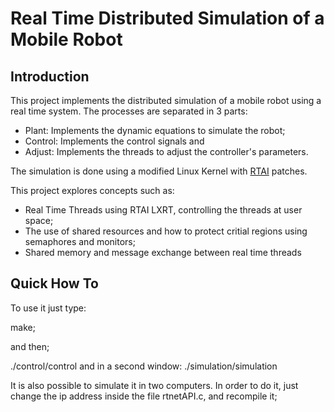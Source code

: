 # Real Time Distributed Simulation of a Mobile Robot

## Introduction

This project implements the distributed simulation of a mobile robot using a real time system.
The processes are separated in 3 parts:
- Plant: Implements the dynamic equations to simulate the robot;
- Control: Implements the control signals and
- Adjust: Implements the threads to adjust the controller's parameters.

The simulation is done using a modified Linux Kernel with [RTAI](https://www.rtai.org/) patches.

This project explores concepts such as:
- Real Time Threads using RTAI LXRT, controlling the threads at user space;
- The use of shared resources and how to protect critial regions using semaphores and monitors;
- Shared memory and message exchange between real time threads


## Quick How To


To use it just type:

make;

and then;

./control/control
and in a second window:
./simulation/simulation

It is also possible to simulate it in two computers. In order to do it, just change the
ip address inside the file rtnetAPI.c, and recompile it;


